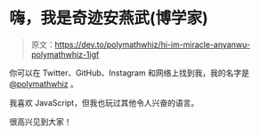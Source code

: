 # 嗨，我是奇迹安燕武(博学家)

> 原文：<https://dev.to/polymathwhiz/hi-im-miracle-anyanwu-polymathwhiz-1igf>

你可以在 Twitter、GitHub、Instagram 和网络上找到我，我的名字是 [@polymathwhiz](https://dev.to/polymathwhiz) 。

我喜欢 JavaScript，但我也玩过其他令人兴奋的语言。

很高兴见到大家！